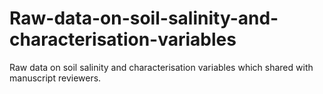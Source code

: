 # Raw-data-on-soil-salinity-and-characterisation-variables
Raw data on soil salinity and characterisation variables which shared with manuscript reviewers.
